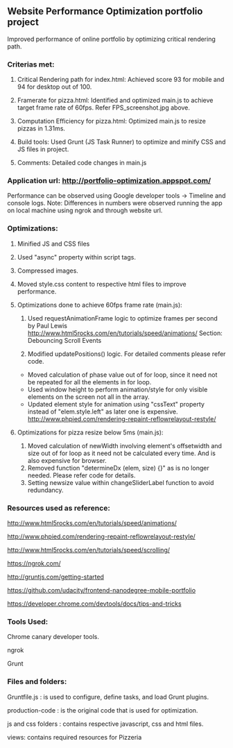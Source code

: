 ## Website Performance Optimization portfolio project

Improved performance of online portfolio by optimizing critical rendering path.
### Criterias met:
1. Critical Rendering path for index.html: Achieved score 93 for mobile and 94 for desktop out of 100.

2. Framerate for pizza.html: Identified and optimized main.js to achieve target frame rate of 60fps. Refer FPS_screenshot.jpg above. 

3. Computation Efficiency for pizza.html: Optimized main.js to resize pizzas in 1.31ms.

4. Build tools: Used Grunt (JS Task Runner) to optimize and minify CSS and JS files in project.

5. Comments: Detailed code changes in main.js  

### Application url: http://portfolio-optimization.appspot.com/

Performance can be observed using Google developer tools -> Timeline and console logs.
Note: Differences in numbers were observed running the app on local machine using ngrok and through website url.


### Optimizations:

1. Minified JS and CSS files

2. Used "async" property within script tags.

3. Compressed images.

4. Moved style.css content to respective html files to improve performance.

5. Optimizations done to achieve 60fps frame rate (main.js):
	1. Used requestAnimationFrame logic to optimize frames per second by Paul Lewis
		http://www.html5rocks.com/en/tutorials/speed/animations/
		Section: Debouncing Scroll Events
		
	2. Modified updatePositions() logic. For detailed comments please refer code.
	  * Moved calculation of phase value out of for loop, since it need not be repeated for all the elements in for loop.
	  * Used window height to perform animation/style for only visible elements on the screen not all in the array.
	  * Updated element style for animation using "cssText" property instead of "elem.style.left" as later one is expensive.
		http://www.phpied.com/rendering-repaint-reflowrelayout-restyle/
	
6. Optimizations for pizza resize below 5ms (main.js):
	1. Moved calculation of newWidth involving element's offsetwidth and size out of for loop as it need not be calculated every time. And is also expensive for browser.
	2. Removed function "determineDx (elem, size) {}" as is no longer needed. Please refer code for details.
	3. Setting newsize value within changeSliderLabel function to avoid redundancy.


### Resources used as reference:

http://www.html5rocks.com/en/tutorials/speed/animations/

http://www.phpied.com/rendering-repaint-reflowrelayout-restyle/

http://www.html5rocks.com/en/tutorials/speed/scrolling/

https://ngrok.com/

http://gruntjs.com/getting-started

https://github.com/udacity/frontend-nanodegree-mobile-portfolio

https://developer.chrome.com/devtools/docs/tips-and-tricks


### Tools Used:

Chrome canary developer tools.

ngrok

Grunt

### Files and folders:

Gruntfile.js : is used to configure, define tasks, and load Grunt plugins.

production-code : is the original code that is used for optimization.

js and css folders : contains respective javascript, css and html files.

views: contains required resources for Pizzeria